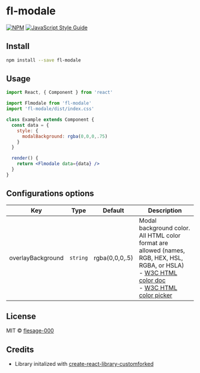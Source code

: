 # fl-modale

>

[![NPM](https://img.shields.io/npm/v/fl-modale.svg)](https://www.npmjs.com/package/fl-modale) [![JavaScript Style Guide](https://img.shields.io/badge/code_style-standard-brightgreen.svg)](https://standardjs.com)

## Install

```bash
npm install --save fl-modale
```

## Usage

```jsx
import React, { Component } from 'react'

import Flmodale from 'fl-modale'
import 'fl-modale/dist/index.css'

class Example extends Component {
  const data = {
    style: {
      modalBackground: rgba(0,0,0,.75)
    }
  }

  render() {
    return <Flmodale data={data} />
  }
}
```

## Configurations options
|Key|Type|Default|Description|
|-|-|-|-|
|overlayBackground|`string`|rgba(0,0,0,.5)|Modal background color.<br>All HTML color format are allowed (names, RGB, HEX, HSL, RGBA, or HSLA)<br> - [W3C HTML color doc](https://www.w3schools.com/html/html_colors.asp)<br>- [W3C HTML color picker](https://www.w3schools.com/colors/colors_picker.asp)|

## License

MIT © [flesage-000](https://github.com/flesage-000)


## Credits
- Library initalized with [create-react-library-customforked](https://www.npmjs.com/package/create-react-library-customforked)